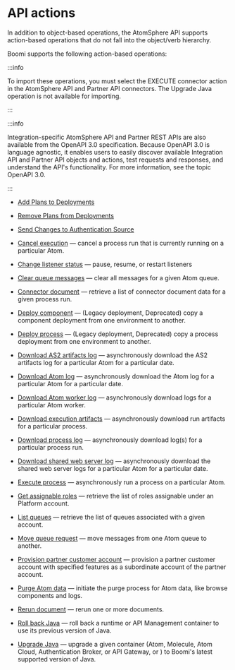 # API actions 

<head>
  <meta name="guidename" content="API Management"/>
  <meta name="context" content="GUID-c31cd55c-294d-4825-875d-fcc77bc7e35a"/>
</head>


In addition to object-based operations, the AtomSphere API supports action-based operations that do not fall into the object/verb hierarchy.

Boomi supports the following action-based operations:

:::info 

To import these operations, you must select the EXECUTE connector action in the AtomSphere API and Partner API connectors. The Upgrade Java operation is not available for importing.

:::

:::info

Integration-specific AtomSphere API and Partner REST APIs are also available from the OpenAPI 3.0 specification. Because OpenAPI 3.0 is language agnostic, it enables users to easily discover available Integration API and Partner API objects and actions, test requests and responses, and understand the API's functionality. For more information, see the topic OpenAPI 3.0.

:::

-   [Add Plans to Deployments](/docs/Atomsphere/API%20Management/Topics/api-Add_Plans_to_Deployments_7534b244-5df5-4cf5-b535-46cb6b174871.md)

-   [Remove Plans from Deployments](/docs/Atomsphere/API%20Management/Topics/api-Remove_Plans_from_Deployments_cb31e38f-be7d-403c-926a-4f4d6c23c62c.md)

-   [Send Changes to Authentication Source](/docs/Atomsphere/API%20Management/Topics/api-Send_Changes_to_Authentication_Source_6065a23c-310d-423f-95f0-02ff8c3d47fa.md)

- [Cancel execution](https://developer.boomi.com/api/platformpartnerapi#tag/Cancel-execution-operation) — cancel a process run that is currently running on a particular Atom.

- [Change listener status](https://developer.boomi.com/api/platformapi#tag/Change-listener-status) — pause, resume, or restart listeners

- [Clear queue messages](https://developer.boomi.com/api/platformapi#tag/ClearQueue) — clear all messages for a given Atom queue.

- [Connector document](https://developer.boomi.com/api/platformapi#tag/ConnectorDocument) — retrieve a list of connector document data for a given process run.

- [Deploy component](https://developer.boomi.com/docs/APIs/PlatformAPI/DeprecatedAPIs/Deploy_component_operation_Legacy_deployment) — (Legacy deployment, Deprecated) copy a component deployment from one environment to another.

- [Deploy process](https://developer.boomi.com/docs/APIs/PlatformAPI/DeprecatedAPIs/Deploy_process_operation_Legacy_deployment) — (Legacy deployment, Deprecated) copy a process deployment from one environment to another.

- [Download AS2 artifacts log](https://developer.boomi.com/api/platformapi#tag/AtomAS2Artifacts) — asynchronously download the AS2 artifacts log for a particular Atom for a particular date.

- [Download Atom log](https://developer.boomi.com/api/platformapi#tag/AtomLog) — asynchronously download the Atom log for a particular Atom for a particular date.

- [Download Atom worker log](https://developer.boomi.com/api/platformapi#tag/AtomWorkerLog) — asynchronously download logs for a particular Atom worker.

- [Download execution artifacts](https://developer.boomi.com/api/platformapi#tag/ExecutionArtifacts) — asynchronously download run artifacts for a particular process.

- [Download process log](https://developer.boomi.com/api/platformapi#tag/ProcessLog) — asynchronously download log(s) for a particular process run.

- [Download shared web server log](/docs/Atomsphere/Integration/AtomSphere%20API/atm-Download_shared_web_server_log_operation.mdx) — asynchronously download the shared web server logs for a particular Atom for a particular date.

- [Execute process](https://developer.boomi.com/api/platformapi#tag/ExecuteProcess) — asynchronously run a process on a particular Atom.

- [Get assignable roles](https://developer.boomi.com/api/platformapi#tag/Get-assignable-roles) — retrieve the list of roles assignable under an Platform account.

- [List queues](https://developer.boomi.com/api/platformapi#tag/ListQueues) — retrieve the list of queues associated with a given account.

- [Move queue request](https://developer.boomi.com/api/platformapi#tag/MoveQueueRequest) — move messages from one Atom queue to another.

- [Provision partner customer account](https://developer.boomi.com/docs/APIs/PlatformAPI/MissingInOpenAPI/Provision_partner_customer_account_operation) — provision a partner customer account with specified features as a subordinate account of the partner account.

- [Purge Atom data](https://developer.boomi.com/api/platformapi#tag/AtomPurge) — initiate the purge process for Atom data, like browse components and logs.

- [Rerun document](https://developer.boomi.com/api/platformapi#tag/RerunDocument) — rerun one or more documents.

- [Roll back Java](https://developer.boomi.com/api/platformapi#tag/JavaRollback) — roll back a runtime or API Management container to use its previous version of Java.

- [Upgrade Java](https://developer.boomi.com/api/platformapi#tag/JavaUpgrade) — upgrade a given container (Atom, Molecule, Atom Cloud, Authentication Broker, or API Gateway, or ) to Boomi's latest supported version of Java.